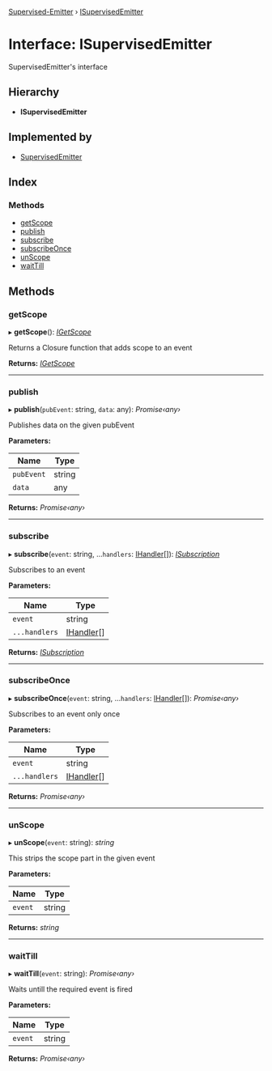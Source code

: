 [Supervised-Emitter](../README.md) › [ISupervisedEmitter](isupervisedemitter.md)

# Interface: ISupervisedEmitter

SupervisedEmitter's interface

## Hierarchy

* **ISupervisedEmitter**

## Implemented by

* [SupervisedEmitter](../classes/supervisedemitter.md)

## Index

### Methods

* [getScope](isupervisedemitter.md#getscope)
* [publish](isupervisedemitter.md#publish)
* [subscribe](isupervisedemitter.md#subscribe)
* [subscribeOnce](isupervisedemitter.md#subscribeonce)
* [unScope](isupervisedemitter.md#unscope)
* [waitTill](isupervisedemitter.md#waittill)

## Methods

###  getScope

▸ **getScope**(): *[IGetScope](../README.md#igetscope)*

Returns a Closure function that adds scope to an event

**Returns:** *[IGetScope](../README.md#igetscope)*

___

###  publish

▸ **publish**(`pubEvent`: string, `data`: any): *Promise‹any›*

Publishes data on the given pubEvent

**Parameters:**

Name | Type |
------ | ------ |
`pubEvent` | string |
`data` | any |

**Returns:** *Promise‹any›*

___

###  subscribe

▸ **subscribe**(`event`: string, ...`handlers`: [IHandler](../README.md#ihandler)[]): *[ISubscription](isubscription.md)*

Subscribes to an event

**Parameters:**

Name | Type |
------ | ------ |
`event` | string |
`...handlers` | [IHandler](../README.md#ihandler)[] |

**Returns:** *[ISubscription](isubscription.md)*

___

###  subscribeOnce

▸ **subscribeOnce**(`event`: string, ...`handlers`: [IHandler](../README.md#ihandler)[]): *Promise‹any›*

Subscribes to an event only once

**Parameters:**

Name | Type |
------ | ------ |
`event` | string |
`...handlers` | [IHandler](../README.md#ihandler)[] |

**Returns:** *Promise‹any›*

___

###  unScope

▸ **unScope**(`event`: string): *string*

This strips the scope part in the given event

**Parameters:**

Name | Type |
------ | ------ |
`event` | string |

**Returns:** *string*

___

###  waitTill

▸ **waitTill**(`event`: string): *Promise‹any›*

Waits untill the required event is fired

**Parameters:**

Name | Type |
------ | ------ |
`event` | string |

**Returns:** *Promise‹any›*

